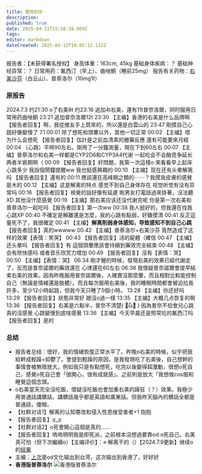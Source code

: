 ```yaml
---
title: 报告038
description: 
published: true
date: 2025-04-11T15:58:39.009Z
tags: 
editor: markdown
dateCreated: 2025-04-12T10:05:12.112Z
---
```


报告者：【未获得署名授权】
身高体重：163cm, 45kg
基础身体疾病：？
基础神经异常：？
日常用药：氟西汀（早上）、曲唑酮（睡前25mg）
报告有关药物：[右美沙芬](/DXM/)（白云山）、普萘洛尔（10mg1t）

### 原报告
2024.7.3
约21:30 o了右美8t
约23:16 追加4t右美，還有11t普奈洛爾，同时服用日常用药曲唑酮
23:21 追加普奈洛爾12t
23:30 【主编】香港的右美是什么品牌啊 【报告者回复】啊，我從推友手上買來的，所以還是白雲山的
23:47 剛摸自己心跳好像變慢了
7.1 00:01 除了想死和頭暈以外，其他一切正常
00:02 【主编】唔 为什么会想死 【报告者回复】估計是之前血清素的撤藥反應 還有可能要來月經
00:04 （心跳）平時90左右。剛用了一分鐘測量，現在下到60左右
00:07 【主编】普萘洛尔和右美一样都是CYP2D6和CYP3A4代谢 一起吃会不会酶竞争延长两者半衰期啊（
00:09 【报告者回复】好問題，我第一次這樣o 來看看早上起床心跳多少 我設個鬧鐘提醒ww 我也挺感興趣的
00:10 【主编】现在还有头晕解离吗 【报告者回复】還有的
00:11 應該還在高峰期之類的⋯⋯？我摸我皮膚的感覺是木的
00:12 【主编】这是解离的特点 感觉不到自己身体存在 视觉听觉有没有异常吗
00:16 【报告者回复】視覺的話好像有延遲 剛男友打電話過來掛著，沒法聽XD 其他沒什麼感覺
00:19 【主编】那右美应该还没代谢完呢 你是第一次右美和普萘洛尔一起吃吗 【报告者回复】第一次ww
00:38 我人挺好的，但我還在找我心跳XP
00:40 不確定是解離還是怎麼，我的心跳有點弱，好難摸清
00:41 反正這量死不了，我很確定
00:41 【主编】**解离削弱身体感知，导致感知不到自己心跳** 【报告者回复】真的wwwww
00:42 【主编】普萘洛尔+右美沙芬 竟然造成了这样的效果【表情：笑哭】
00:43 【报告者回复】活的屍體（確信
00:47 【主编】还头晕吗 【报告者回复】有 這個頭暈應該會持續到藥效完全結束
00:48 【主编】会有欣快感吗 或者音乐欣赏力增加
00:49 【报告者回复】沒有【表情：哭】
00:50 【主编】【表情：哭】
06:34 剛才醒的時候，發現右美的效果已經代謝走了，反而是普奈諾爾的藥效還在 心律還在60左右
06:38 我懷疑普奈諾爾會提早結束右美的效果。因為昨晚服用普奈諾爾後，人確實沒那麼暈，而且相對比較能控制自己（無論是情緒還是肢體）。而且每次服用右美後，我的睡眠時間都會被迫拉長許多，至少12小時起跳，但我今天只睡了5個小時。
13:28 【主编】你还好吗
13:29 【报告者回复】狀態非常好 跟沒o過一樣
13:35 【主编】大概几点恢复的啊
13:36 【报告者回复】右美是六點半，普奈不清楚( ･᷄ὢ･᷅ ) 因為普奈不掐會兒心跳真的沒感覺 心跳變慢到底啥感覺
13:36 【主编】今天早晨还是照常吃的氟西汀吗 【报告者回复】是的

### 总结
- 报告者总结：很好，我的情緒恢復正常水平了。昨晚o右美的時候，似乎把我給幹成輕躁+抑鬱了。會提到輕躁的原因，是我發現吃了右美後，自己想幹的事情會被無限放大。例如我只是有點想死，吃完以後變得超激動，很想o死自己，感覺o死自己會「很開心，很有成就感」。之前則是放大「我想做cos服和睡覺這個念頭。
- o右美當天完全沒吃飯，懷疑沒吃飯也會加重右美的躁狂（？）效果。我極少用普通話講髒話，講髒話幾乎都是英語和廣東話。但我昨天腦內的髒話全都是普通話，傻眼。
- 【社群对话1】解离的认知篡改和侵入性思维受害者+1 抱抱
- 【报告者回复】ಥ_ಥ
- 【社群对话2】o死會開心這個是真的......
- 【报告者回复】嗚嗚明明我是即死派，之前根本沒想過要靠od o死自己。右美真可怕（但下次繼續o）【主编评价】：←解离干的（）【2024.7.9更新】继续o的[结果](/report/RP045/)
- 主编：[上次](/report/RP032/)是od文化输出到台湾，这次输出到香港了，好好好
- **香港版普萘洛尔** ![香港版普萘洛尔](./imgs/香港版普萘洛尔.jpg)
